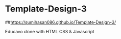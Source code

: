 # Template-Design-3
##https://sumihasan086.github.io/Template-Design-3/

Educavo clone with HTML CSS & Javascript 
